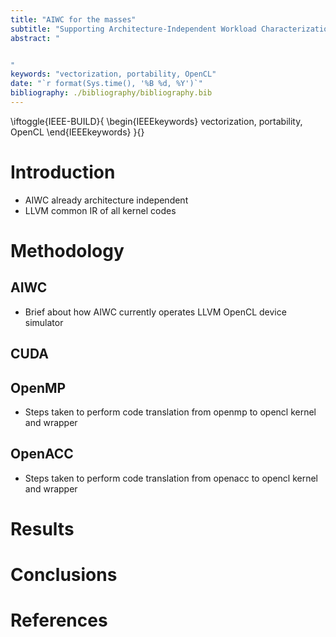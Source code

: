 ```yaml
---
title: "AIWC for the masses"
subtitle: "Supporting Architecture-Independent Workload Characterization on OpenMP, OpenACC, Cuda and OpenCL"
abstract: "


"
keywords: "vectorization, portability, OpenCL"
date: "`r format(Sys.time(), '%B %d, %Y')`"
bibliography: ./bibliography/bibliography.bib
---
```


<!--IEEE needs the keywords to be set here :(-->
\iftoggle{IEEE-BUILD}{
\begin{IEEEkeywords}
vectorization, portability, OpenCL
\end{IEEEkeywords}
}{}


# Introduction

* AIWC already architecture independent
* LLVM common IR of all kernel codes 

# Methodology

## AIWC

* Brief about how AIWC currently operates LLVM OpenCL device simulator

## CUDA

## OpenMP 

* Steps taken to perform code translation from openmp to opencl kernel and wrapper

## OpenACC

* Steps taken to perform code translation from openacc to opencl kernel and wrapper

# Results

# Conclusions

# References
